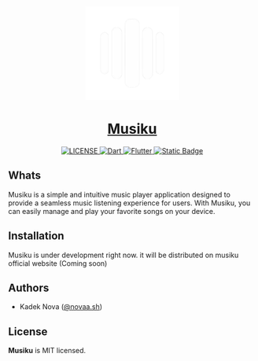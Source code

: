 <div align="center">
  <a href="/"> 
    <img src="./assets//icons/musiku.png" height="190">
    <h1 align="center">Musiku</h1>
  </a>
</div>

<div align="center">
 <a aria-label="License" href="/">
    <img alt="LICENSE" src="https://img.shields.io/npm/l/next.svg?style=for-the-badge&labelColor=000000&color=fff">
  </a>
 <a aria-label="Dart" href="https://dart.dev">
    <img alt="Dart" src="https://img.shields.io/badge/Dart-white?style=for-the-badge&logo=Dart&logoColor=white&labelColor=black">
  </a>
 <a aria-label="Flutter" href="https://flutter.dev/">
    <img alt="Flutter" src="https://img.shields.io/badge/Flutter-white?style=for-the-badge&logo=flutter&logoColor=%23fff&labelColor=black">
  </a>
 <a aria-label="Support" href="https://www.buymeacoffee.com/kadeknova">
<img alt="Static Badge" src="https://img.shields.io/badge/Buy Me A Coffe-white?style=for-the-badge&logo=buymeacoffee&logoColor=%23fff&labelColor=black">
  </a>
</div>

## Whats

Musiku is a simple and intuitive music player application designed to provide a seamless music listening experience for users. With Musiku, you can easily manage and play your favorite songs on your device.

## Installation

Musiku is under development right now. it will be distributed on musiku official website (Coming soon)

## Authors

- Kadek Nova ([@novaa.sh](https://www.instagram.com/novaa.sh))

## License

**Musiku** is MIT licensed.

